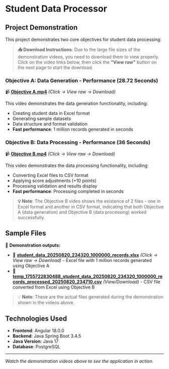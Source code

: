 # Student Data Processor

## Project Demonstration

This project demonstrates two core objectives for student data processing:

> **📥 Download Instructions**: Due to the large file sizes of the demonstration videos, you need to download them to view properly. Click on the video links below, then click the **"View raw"** button on the next page to start the download.

### Objective A: Data Generation - Performance (28.72 Seconds)
📹 **[Objective A.mp4](../Objective%20A.mp4)** *(Click → View raw → Download)*

This video demonstrates the data generation functionality, including:
- Creating student data in Excel format
- Generating sample datasets
- Data structure and format validation
- **Fast performance**: 1 million records generated in seconds

### Objective B: Data Processing - Performance (36 Seconds)
📹 **[Objective B.mp4](../Objective%20B.mp4)** *(Click → View raw → Download)*

This video demonstrates the data processing functionality, including:
- Converting Excel files to CSV format
- Applying score adjustments (+10 points)
- Processing validation and results display
- **Fast performance**: Processing completed in seconds

> **💡 Note**: The Objective B video shows the existence of 2 files - one in Excel format and another in CSV format, indicating that both Objective A (data generation) and Objective B (data processing) worked successfully.

## Sample Files
📁 **Demonstration outputs:**

- 📄 **[student_data_20250820_234320_1000000_records.xlsx](../student_data_20250820_234320_1000000_records.xlsx)** *(Click → View raw → Download)* - Excel file with 1 million records generated using Objective A
- 📄 **[temp_1755722830488_student_data_20250820_234320_1000000_records_processed_20250820_234710.csv](../temp_1755722830488_student_data_20250820_234320_1000000_records_processed_20250820_234710.csv)** *(View/Download)* - CSV file converted from Excel using Objective B

> 💡 **Note**: These are the actual files generated during the demonstration shown in the videos above.

## Technologies Used
- **Frontend**: Angular 18.0.0
- **Backend**: Java Spring Boot 3.4.5
- **Java Version**: Java 17
- **Database**: PostgreSQL


---
*Watch the demonstration videos above to see the application in action.*